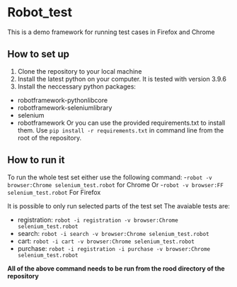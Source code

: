 # Robot_test

This is a demo framework for running test cases in Firefox and Chrome

## How to set up

1) Clone the repository to your local machine
2) Install the latest python on your computer. It is tested with version 3.9.6
3) Install the neccessary python packages:
- robotframework-pythonlibcore
- robotframework-seleniumlibrary
- selenium
- robotframework
Or you can use the provided requirements.txt to install them.
Use `pip install -r requirements.txt` in command line from the root of the repository.

## How to run it

To run the whole test set either use the following command:
-`robot -v browser:Chrome selenium_test.robot` for Chrome
Or
-`robot -v browser:FF selenium_test.robot` For Firefox

It is possible to only run selected parts of the test set
The avaiable tests are:
- registration: `robot -i registration -v browser:Chrome selenium_test.robot`
- search: `robot -i search -v browser:Chrome selenium_test.robot`
- cart: `robot -i cart -v browser:Chrome selenium_test.robot`
- purchase: `robot -i registration -i purchase -v browser:Chrome selenium_test.robot`

**All of the above command needs to be run from the rood directory of the repository**
